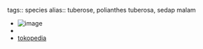 tags:: species
alias:: tuberose, polianthes tuberosa, sedap malam

- ![image](https://ipfs.io/ipfs/QmeHbtY1FjkSrRupo5jBXqZdMXudb2T5mGxm44UtDvqxQD)
-
- [tokopedia](https://www.tokopedia.com/plantismeid/tanaman-hias-polianthes-tuberosa-white-sedap-malam-putih?extParam=ivf%3Dfalse%26src%3Dsearch)